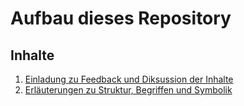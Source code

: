 # Aufbau dieses Repository

## Inhalte

1. [Einladung zu Feedback und Diksussion der Inhalte](0.1%20-%20Feedback.md)
2. [Erläuterungen zu Struktur, Begriffen und Symbolik](0.2%20-%20Erläuterungen.md)
